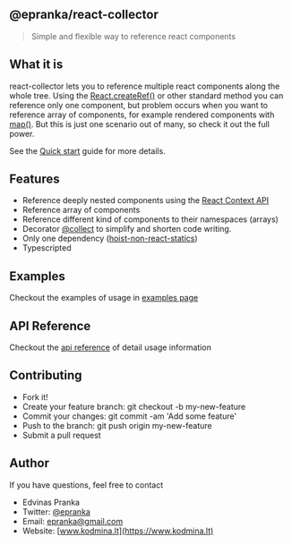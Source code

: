 ## @epranka/react-collector

> Simple and flexible way to reference react components

## What it is

react-collector lets you to reference multiple react components along the whole tree. Using the [React.createRef()](https://reactjs.org/docs/refs-and-the-dom.html) or other standard method you can reference only one component, but problem occurs when you want to reference array of components, for example rendered components with [map()](https://reactjs.org/docs/lists-and-keys.html). But this is just one scenario out of many, so check it out the full power.

See the [Quick start](quickstart.md) guide for more details.

## Features

-   Reference deeply nested components using the [React Context API](https://reactjs.org/docs/context.html)
-   Reference array of components
-   Reference different kind of components to their namespaces (arrays)
-   Decorator [@collect](examples.md#usage-with-decorator) to simplify and shorten code writing.
-   Only one dependency ([hoist-non-react-statics](https://github.com/mridgway/hoist-non-react-statics))
-   Typescripted

## Examples

Checkout the examples of usage in [examples page](examples.md)

## API Reference

Checkout the [api reference](api.md) of detail usage information

## Contributing

-   Fork it!
-   Create your feature branch: git checkout -b my-new-feature
-   Commit your changes: git commit -am 'Add some feature'
-   Push to the branch: git push origin my-new-feature
-   Submit a pull request

## Author

If you have questions, feel free to contact

-   Edvinas Pranka
-   Twitter: [@epranka](https://twitter.com/epranka)
-   Email: [epranka@gmail.com](mailto:epranka@gmail.com)
-   Website: [www.kodmina.lt](https://www.kodmina.lt)
